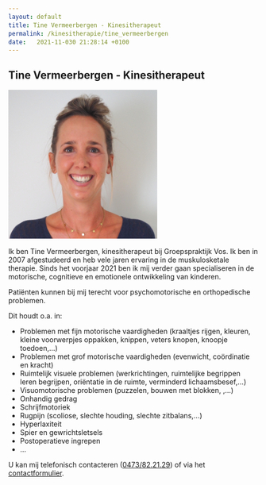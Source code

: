 ```yaml
---
layout: default
title: Tine Vermeerbergen - Kinesitherapeut
permalink: /kinesitherapie/tine_vermeerbergen
date:   2021-11-030 21:28:14 +0100
--- 
```


## Tine Vermeerbergen - Kinesitherapeut

<!-- <picture class="portret">
	<source srcset="/img/TineVermeerbergen_desktop_300x516.jpg" media="(min-width: 769px)">
	<img srcset="/img/TineVermeerbergen_mobile_404x346.jpg" alt="Noémi Coppers">
</picture>   -->

<img src="/assets/img/Tine_SQ.jpg" class="circular--square">

Ik ben Tine Vermeerbergen, kinesitherapeut bij Groepspraktijk Vos. Ik ben in 2007 afgestudeerd en heb vele jaren ervaring in de muskulosketale therapie. Sinds het voorjaar 2021 ben ik mij verder gaan specialiseren in de motorische, cognitieve en emotionele ontwikkeling van kinderen.  

Patiënten kunnen bij mij terecht voor psychomotorische en orthopedische problemen.  

Dit houdt o.a. in: 
  
* Problemen met fijn motorische vaardigheden (kraaltjes rijgen, kleuren, kleine voorwerpjes oppakken, knippen, veters knopen, knoopje toedoen,...)
* Problemen met grof motorische vaardigheden (evenwicht, coördinatie en kracht)
* Ruimtelijk visuele problemen  (werkrichtingen, ruimtelijke begrippen leren begrijpen, oriëntatie in de ruimte, verminderd lichaamsbesef,…)
* Visuomotorische problemen (puzzelen, bouwen met blokken, ,…)
* Onhandig gedrag 
* Schrijfmotoriek 
* Rugpijn (scoliose, slechte houding, slechte zitbalans,…)
* Hyperlaxiteit 
* Spier en gewrichtsletsels
* Postoperatieve ingrepen
* …
  
  
U kan mij telefonisch contacteren (<a href="tel:+32473822129" itemprop="telephone">0473/82.21.29</a>) of via het [contactformulier](/contact.html).  
  